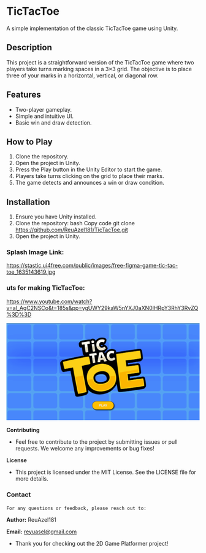 # TicTacToe

A simple implementation of the classic TicTacToe game using Unity.

## Description

This project is a straightforward version of the TicTacToe game where two players take turns marking spaces in a 3×3 grid. The objective is to place three of your marks in a horizontal, vertical, or diagonal row.

## Features
  - Two-player gameplay.
  - Simple and intuitive UI.
  - Basic win and draw detection.

## How to Play
1. Clone the repository.
2. Open the project in Unity.
3. Press the Play button in the Unity Editor to start the game.
4. Players take turns clicking on the grid to place their marks.
5. The game detects and announces a win or draw condition.
   
## Installation
1. Ensure you have Unity installed.
2. Clone the repository:
bash
Copy code
git clone https://github.com/ReuAzel181/TicTacToe.git
3. Open the project in Unity.

### Splash Image Link:
https://stastic.ui4free.com/public/images/free-figma-game-tic-tac-toe_1635143619.jpg

### uts for making TicTacToe:
https://www.youtube.com/watch?v=al_AgC2NSCo&t=185s&pp=ygUWY29kaW5nYXJ0aXN0IHRpY3RhY3RvZQ%3D%3D

![UI](https://github.com/ReuAzel181/TicTacToe/blob/main/img/splash.png)

**Contributing**
  - Feel free to contribute to the project by submitting issues or pull requests. We welcome any improvements or bug fixes!

**License**
  - This project is licensed under the MIT License. See the LICENSE file for more details.

### Contact
    For any questions or feedback, please reach out to:

**Author:** ReuAzel181

**Email:** reyuasel@gmail.com 


- Thank you for checking out the 2D Game Platformer project!


